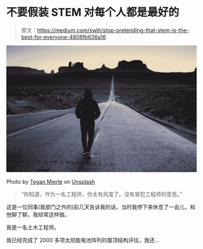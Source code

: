 # 不要假装 STEM 对每个人都是最好的

> 原文：<https://medium.com/swlh/stop-pretending-that-stem-is-the-best-for-everyone-4808fb636a16>

![](img/8c90cd0cccaf22b9e313b0518c1da32f.png)

Photo by [Tegan Mierle](https://unsplash.com/@tegan?utm_source=medium&utm_medium=referral) on [Unsplash](https://unsplash.com?utm_source=medium&utm_medium=referral)

> “你知道，作为一名工程师，你太有风度了。没有冒犯工程师的意思。”

这是一位同事(我部门之外的)前几天告诉我的话，当时我停下来休息了一会儿，和他聊了聊，我经常这样做。

我是一名土木工程师。

我已经完成了 2000 多项太阳能电池阵列的屋顶结构评估，我还…